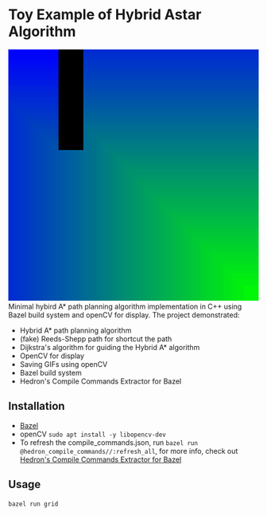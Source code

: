 # Toy Example of Hybrid Astar Algorithm
![path](path.gif)
Minimal hybird A* path planning algorithm implementation in C++ using Bazel build system and openCV for display. The project demonstrated:
- Hybrid A* path planning algorithm
- (fake) Reeds-Shepp path for shortcut the path
- Dijkstra's algorithm for guiding the Hybrid A* algorithm
- OpenCV for display
- Saving GIFs using openCV
- Bazel build system
- Hedron's Compile Commands Extractor for Bazel

## Installation

- [Bazel](https://bazel.build/install)         
- openCV ```sudo apt install -y libopencv-dev```
- To refresh the compile_commands.json, run ```bazel run @hedron_compile_commands//:refresh_all```, for more info, check out [Hedron's Compile Commands Extractor for Bazel](https://github.com/hedronvision/bazel-compile-commands-extractor)
## Usage

```bash
bazel run grid
```

